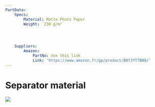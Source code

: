 ```yaml
---
PartData:
    Specs:
        Material: Matte Photo Paper
        Weight:  230 g/m²




    Suppliers:
        Amazon:
            PartNo: Use this link
            Link: 'https://www.amazon.fr/gp/product/B07JYT7BN8/'
---
```


# Separator material

![](images/71QH+klL6sL._AC_SL1500_.jpg)

